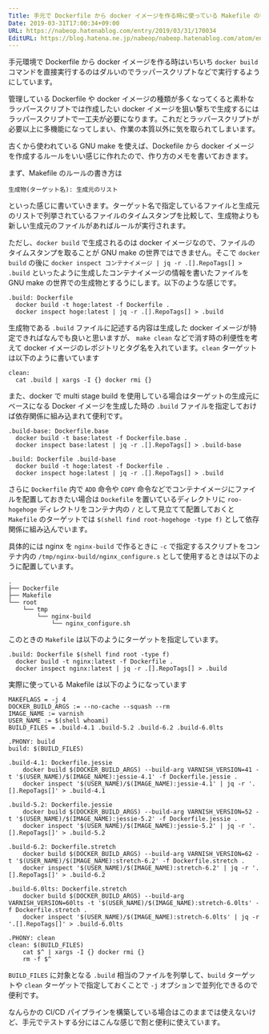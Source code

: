 ```yaml
---
Title: 手元で Dockerfile から docker イメージを作る時に使っている Makefile の書き方
Date: 2019-03-31T17:00:34+09:00
URL: https://nabeop.hatenablog.com/entry/2019/03/31/170034
EditURL: https://blog.hatena.ne.jp/nabeop/nabeop.hatenablog.com/atom/entry/17680117127002363502
---
```


手元環境で Dockerfile から docker イメージを作る時はいちいち `docker build` コマンドを直接実行するのはダルいのでラッパースクリプトなどで実行するようにしています。

管理している Dockerfile や docker イメージの種類が多くなってくると素朴なラッパースクリプトでは作成したい docker イメージを狙い撃ちで生成するにはラッパースクリプトで一工夫が必要になります。これだとラッパースクリプトが必要以上に多機能になってしまい、作業の本質以外に気を取られてしまいます。

古くから使われている GNU make を使えば、Dockefile から docker イメージを作成するルールをいい感じに作れたので、作り方のメモを書いておきます。

まず、Makefile のルールの書き方は

```make
生成物(ターゲット名): 生成元のリスト
```

といった感じに書いていきます。ターゲット名で指定しているファイルと生成元のリストで列挙されているファイルのタイムスタンプを比較して、生成物よりも新しい生成元のファイルがあればルールが実行されます。


ただし、`docker build` で生成されるのは docker イメージなので、ファイルのタイムスタンプを取ることが GNU make の世界ではできません。そこで `docker build` の後に `docker inspect コンテナイメージ | jq -r .[].RepoTags[] > .build` といったように生成したコンテナイメージの情報を書いたファイルを GNU make の世界での生成物とするうにします。以下のような感じです。

```make
.build: Dockerfile
  docker build -t hoge:latest -f Dockerfile .
  docker inspect hoge:latest | jq -r .[].RepoTags[] > .build
```

生成物である `.build` ファイルに記述する内容は生成した docker イメージが特定できればなんでも良いと思いますが、 `make clean` などで消す時の利便性を考えて docker イメージのレポジトリとタグ名を入れています。`clean` ターゲットは以下のように書いています

```make
clean:
  cat .build | xargs -I {} docker rmi {}
```

また、docker で multi stage build を使用している場合はターゲットの生成元にベースになる Docker イメージを生成した時の `.build` ファイルを指定しておけば依存関係に組み込まれて便利です。

```make
.build-base: Dockerfile.base
  docker build -t base:latest -f Dockerfile.base .
  docker inspect base:latest | jq -r .[].RepoTags[] > .build-base

.build: Dockerfile .build-base
  docker build -t hoge:latest -f Dockerfile .
  docker inspect hoge:latest | jq -r .[].RepoTags[] > .build
```

さらに `Dockerfile` 内で `ADD` 命令や `COPY` 命令などでコンテナイメージにファイルを配置しておきたい場合は `Dockefile` を置いているディレクトリに `roo-hogehoge` ディレクトリをコンテナ内の `/` として見立てて配置しておくと `Makefile` のターゲットでは `$(shell find root-hogehoge -type f)` として依存関係に組み込んでいます。

具体的には nginx を `nginx-build` で作るときに `-c` で指定するスクリプトをコンテナ内の `/tmp/nginx-build/nginx_configure.s` として使用するときは以下のように配置しています。

```ascii
.
├── Dockerfile
├── Makefile
└── root
    └── tmp
        └── nginx-build
            └── nginx_configure.sh
```

このときの `Makefile` は以下のようにターゲットを指定しています。

```make
.build: Dockerfile $(shell find root -type f)
  docker build -t nginx:latest -f Dockerfile .
  docker inspect nginx:latest | jq -r .[].RepoTags[] > .build
```

実際に使っている Makefile は以下のようになっています

```make
MAKEFLAGS = -j 4
DOCKER_BUILD_ARGS := --no-cache --squash --rm
IMAGE_NAME := varnish
USER_NAME := $(shell whoami)
BUILD_FILES = .build-4.1 .build-5.2 .build-6.2 .build-6.0lts

.PHONY: build
build: $(BUILD_FILES)

.build-4.1: Dockerfile.jessie
	docker build $(DOCKER_BUILD_ARGS) --build-arg VARNISH_VERSION=41 -t '$(USER_NAME)/$(IMAGE_NAME):jessie-4.1' -f Dockerfile.jessie .
	docker inspect '$(USER_NAME)/$(IMAGE_NAME):jessie-4.1' | jq -r '.[].RepoTags[]' > .build-4.1

.build-5.2: Dockerfile.jessie
	docker build $(DOCKER_BUILD_ARGS) --build-arg VARNISH_VERSION=52 -t '$(USER_NAME)/$(IMAGE_NAME):jessie-5.2' -f Dockerfile.jessie .
	docker inspect '$(USER_NAME)/$(IMAGE_NAME):jessie-5.2' | jq -r '.[].RepoTags[]' > .build-5.2

.build-6.2: Dockerfile.stretch
	docker build $(DOCKER_BUILD_ARGS) --build-arg VARNISH_VERSION=62 -t '$(USER_NAME)/$(IMAGE_NAME):stretch-6.2' -f Dockerfile.stretch .
	docker inspect '$(USER_NAME)/$(IMAGE_NAME):stretch-6.2' | jq -r '.[].RepoTags[]' > .build-6.2

.build-6.0lts: Dockerfile.stretch
	docker build $(DOCKER_BUILD_ARGS) --build-arg VARNISH_VERSION=60lts -t '$(USER_NAME)/$(IMAGE_NAME):stretch-6.0lts' -f Dockerfile.stretch .
	docker inspect '$(USER_NAME)/$(IMAGE_NAME):stretch-6.0lts' | jq -r '.[].RepoTags[]' > .build-6.0lts

.PHONY: clean
clean: $(BUILD_FILES)
	cat $^ | xargs -I {} docker rmi {}
	rm -f $^
```

`BUILD_FILES` に対象となる `.build` 相当のファイルを列挙して、`build` ターゲットや `clean` ターゲットで指定しておくことで `-j` オプションで並列化できるので便利です。

なんらかの CI/CD パイプラインを構築している場合はこのままでは使えないけど、手元でテストする分にはこんな感じで割と便利に使えています。
